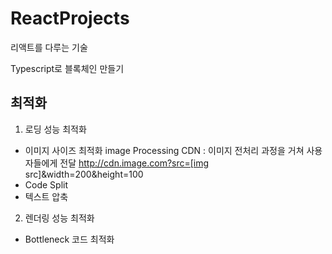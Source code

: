 ﻿# ReactProjects

리액트를 다루는 기술

Typescript로 블록체인 만들기

## 최적화

1. 로딩 성능 최적화

- 이미지 사이즈 최적화
  image Processing CDN
  : 이미지 전처리 과정을 거쳐 사용자들에게 전달
  http://cdn.image.com?src=[img src]&width=200&height=100
- Code Split
- 텍스트 압축

2. 렌더링 성능 최적화

- Bottleneck 코드 최적화
